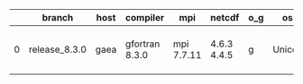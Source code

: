 |    | branch        | host   | compiler       | mpi        | netcdf      | o_g   | os     | build   | u_pass   | u_fail   | s_pass   | s_fail   | e_pass   | e_fail   | nuopc_pass   | nuopc_fail   | artifacts_hash                                                                                                                                            | modified                  |
|----|---------------|--------|----------------|------------|-------------|-------|--------|---------|----------|----------|----------|----------|----------|----------|--------------|--------------|-----------------------------------------------------------------------------------------------------------------------------------------------------------|---------------------------|
|  0 | release_8.3.0 | gaea   | gfortran 8.3.0 | mpi 7.7.11 | 4.6.3 4.4.5 | g     | Unicos | pass    | pending  | pending  | pending  | pending  | pending  | pending  | pending      | pending      | [artifacts](https://github.com/esmf-org/esmf-test-artifacts/tree/ea185666cc00973d6981dc7d8a98aa640a3c0c6a/release_8.3.0/gaea/gfortran/8.3.0/g/mpi/7.7.11) | 2022-06-03 00:51:20 -0400 |
